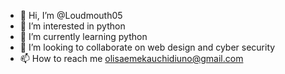 - 👋 Hi, I’m @Loudmouth05
- 👀 I’m interested in python 
- 🌱 I’m currently learning python 
- 💞️ I’m looking to collaborate on web design and cyber security 
- 📫 How to reach me olisaemekauchidiuno@gmail.com

<!---
Loudmouth05/Loudmouth05 is a ✨ special ✨ repository because its `README.md` (this file) appears on your GitHub profile.
You can click the Preview link to take a look at your changes.
--->
